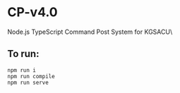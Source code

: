 # CP-v4.0
Node.js TypeScript Command Post System for KGSACU\

## To run:
`npm run i`\
`npm run compile`\
`npm run serve`
